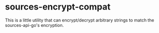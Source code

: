 # sources-encrypt-compat

This is a little utility that can encrypt/decrypt arbitrary strings to match the sources-api-go's encryption.
